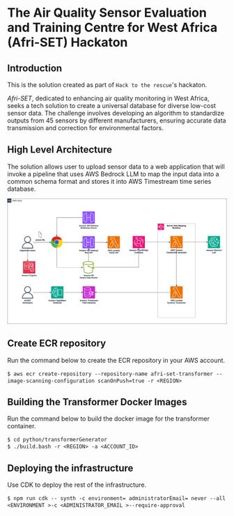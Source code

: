 # The Air Quality Sensor Evaluation and Training Centre for West Africa (Afri-SET) Hackaton


## Introduction

This is the solution created as part of `Hack to the rescue`'s hackaton.

*Afri-SET*, dedicated to enhancing air quality monitoring in West Africa, seeks a tech solution to create a universal database for diverse low-cost sensor data. The challenge involves developing an algorithm to standardize outputs from 45
sensors by different manufacturers, ensuring accurate data transmission and correction for environmental factors.

## High Level Architecture

The solution allows user to upload sensor data to a web application that will invoke a pipeline that uses AWS Bedrock LLM to map the input data into a common schema format and stores it into AWS Timestream time series database.

![High level architecture.](./images/hla.png)

## Create ECR repository

Run the command below to create the ECR repository in your AWS account.

```shell
$ aws ecr create-repository --repository-name afri-set-transformer --image-scanning-configuration scanOnPush=true -r <REGION>
```

## Building the Transformer Docker Images

Run the command below to build the docker image for the transformer container.

```shell
$ cd python/transformerGenerator
$ ./build.bash -r <REGION> -a <ACCOUNT_ID>
```

## Deploying the infrastructure

Use CDK to deploy the rest of the infrastructure.

```shell
$ npm run cdk -- synth -c environment= administratorEmail= never --all <ENVIRONMENT >-c <ADMINISTRATOR_EMAIL >--require-approval
```
